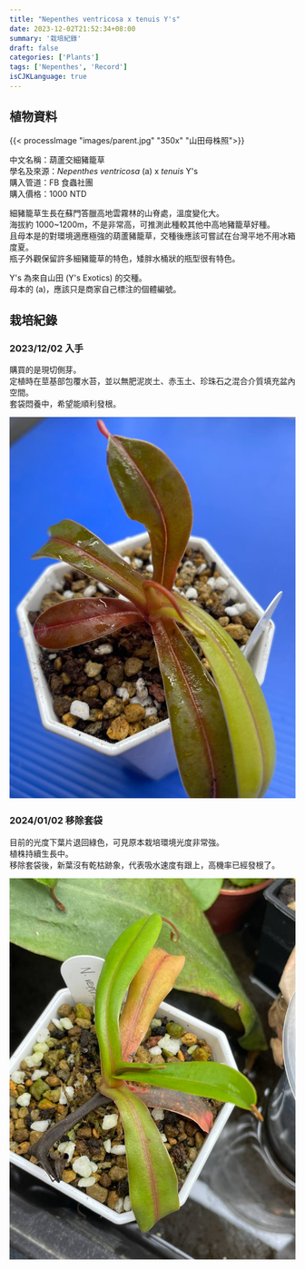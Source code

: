 ```yaml
---
title: "Nepenthes ventricosa x tenuis Y's"
date: 2023-12-02T21:52:34+08:00
summary: '栽培紀錄'
draft: false
categories: ['Plants']
tags: ['Nepenthes', 'Record']
isCJKLanguage: true
---
```


## 植物資料

{{< processImage "images/parent.jpg" "350x" "山田母株照">}}

中文名稱：葫蘆交細豬籠草  
學名及來源：*Nepenthes ventricosa* (a) x *tenuis* Y's  
購入管道：FB 食蟲社團  
購入價格：1000 NTD  

細豬籠草生長在蘇門答臘高地雲霧林的山脊處，溫度變化大。  
海拔約 1000~1200m，不是非常高，可推測此種較其他中高地豬籠草好種。  
且母本是的對環境適應極強的葫蘆豬籠草，交種後應該可嘗試在台灣平地不用冰箱度夏。  
瓶子外觀保留許多細豬籠草的特色，矮胖水桶狀的瓶型很有特色。  

Y's 為來自山田 (Y's Exotics) 的交種。  
母本的 (a)，應該只是商家自己標注的個體編號。  

## 栽培紀錄

### 2023/12/02 入手

購買的是現切側芽。  
定植時在莖基部包覆水苔，並以無肥泥炭土、赤玉土、珍珠石之混合介質填充盆內空間。  
套袋悶養中，希望能順利發根。  

![2023-12-02](./images/2023-12-02.jpg)

### 2024/01/02 移除套袋

目前的光度下葉片退回綠色，可見原本栽培環境光度非常強。  
植株持續生長中。  
移除套袋後，新葉沒有乾枯跡象，代表吸水速度有跟上，高機率已經發根了。  

![2024-01-02](./images/2024-01-02.jpg)
